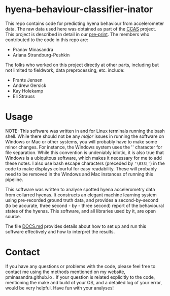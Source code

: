 # hyena-behaviour-classifier-inator
This repo contains code for predicting hyena behaviour from accelerometer data.
The raw data used here was obtained as part of the [CCAS](https://movecall.group)
project. This project is described in detail in our [pre-print](https://www.biorxiv.org/content/10.1101/2023.05.31.543053v1.article-metrics).
The members who contributed to the code in this repo are:
- Pranav Minasandra
- Ariana Strandburg-Peshkin

The folks who worked on this project directly at other parts, including but not limited
to fieldwork, data preprocessing, etc. include:
- Frants Jensen
- Andrew Gersick
- Kay Holekamp
- Eli Strauss


# Usage
NOTE: This software was written in and for Linux terminals running the bash
shell. While there should not be any *major* issues in running the software on
Windows or Mac or other systems, you will probably have to make some minor
changes. For instance, the Windows system uses the '\' character for file
separation. While this convention is undeniably idiotic, it is also true that
Windows is a ubiquitous software, which makes it necessary for me to add these
notes. I also use bash escape characters (preceded by `'\033['`) in the code to
make displays colourful for easy readability. These will probably need to be
removed in the Windows and Mac instances of running this pipeline. 

This software was written to analyse spotted hyena accelerometry data from
collarred hyenas. It constructs an elegant machine learning system using
pre-recorded ground truth data, and provides a second-by-second (to be accurate,
three second - by - three second) report of the behavioural states of the
hyenas. This software, and all libraries used by it, are open source. 

The file [DOCS.md](./DOCS.md) provides details about how to set up and run this software
effectively and how to interpret the results. 


# Contact
If you have any questions or problems with the code, please feel free to contact
me using the methods mentioned on my website, pminasandra.github.io . If your
question is related explicitly to the code, mentioning the make and build of
your OS, and a detailed log of your error, would be very helpful. Have fun with
your analyses!

